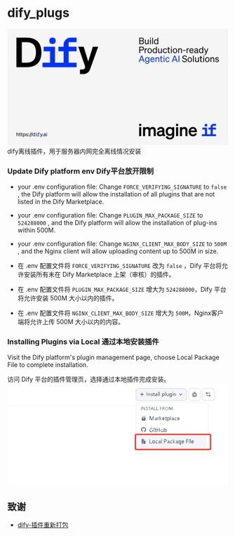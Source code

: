 # dify_plugs
![cover-v5-optimized](./images/GitHub_README_if.png)
dify离线插件，用于服务器内网完全离线情况安装


### Update Dify platform env  Dify平台放开限制

- your .env configuration file: Change `FORCE_VERIFYING_SIGNATURE` to `false` , the Dify platform will allow the installation of all plugins that are not listed in the Dify Marketplace.

- your .env configuration file: Change `PLUGIN_MAX_PACKAGE_SIZE` to `524288000` , and the Dify platform will allow the installation of plug-ins within 500M.

- your .env configuration file: Change `NGINX_CLIENT_MAX_BODY_SIZE` to `500M` , and the Nginx client will allow uploading content up to 500M in size.



- 在 .env 配置文件将 `FORCE_VERIFYING_SIGNATURE` 改为 `false` ，Dify 平台将允许安装所有未在 Dify Marketplace 上架（审核）的插件。

- 在 .env 配置文件将 `PLUGIN_MAX_PACKAGE_SIZE` 增大为 `524288000`，Dify 平台将允许安装 500M 大小以内的插件。

- 在 .env 配置文件将 `NGINX_CLIENT_MAX_BODY_SIZE` 增大为 `500M`，Nginx客户端将允许上传 500M 大小以内的内容。

### Installing Plugins via Local 通过本地安装插件
Visit the Dify platform's plugin management page, choose Local Package File to complete installation.

访问 Dify 平台的插件管理页，选择通过本地插件完成安装。
![install_plugin_via_local](./images/install_plugin_via_local.png)

## 致谢
- [dify-插件重新打包](https://github.com/junjiem/dify-plugin-repackaging.git)
